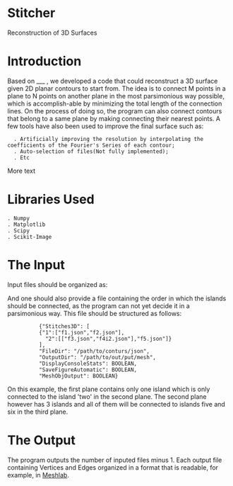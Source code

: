 # Stitcher
Reconstruction of 3D Surfaces

# Introduction

  Based on ___ ,  we developed a code that could reconstruct a 3D surface given 2D planar contours to start from. The idea is to connect M points in a plane to N points on another plane in the most parsimonious way possible, which is accomplish-able by minimizing the total length of the connection lines. On the process of doing so, the program can also connect contours that belong to a same plane by making connecting their nearest points.
  A few tools have also been used to improve the final surface such as:

      . Artificially improving the resolution by interpolating the coefficients of the Fourier's Series of each contour;
      . Auto-selection of files(Not fully implemented);
      . Etc

  More text


# Libraries Used

    . Numpy
    . Matplotlib
    . Scipy
    . Scikit-Image

# The Input

  Input files should be organized as:


  And one should also provide a file containing the order in which the islands should be connected, as the program can not yet decide it in a parsimonious way. This file should be structured as follows:

              {"Stitches3D": [
              {"1":["f1.json","f2.json"],
                "2":[["f3.json","f4i2.json"],"f5.json"]}
              ],
              "FileDir": "/path/to/conturs/json",
              "OutputDir": "/path/to/out/put/mesh",
              "DisplayConsoleStats": BOOLEAN,
              "SaveFigureAutomatic": BOOLEAN,
              "MeshObjOutput": BOOLEAN}

  On this example, the first plane contains only one island which is only connected to the island 'two' in the second plane. The second plane however has 3 islands and all of them will be connected to islands five and six in the third plane.

# The Output

  The program outputs the number of inputed files minus 1. Each output file containing Vertices and Edges organized in a format that is readable, for example, in [Meshlab](http://www.meshlab.net).
